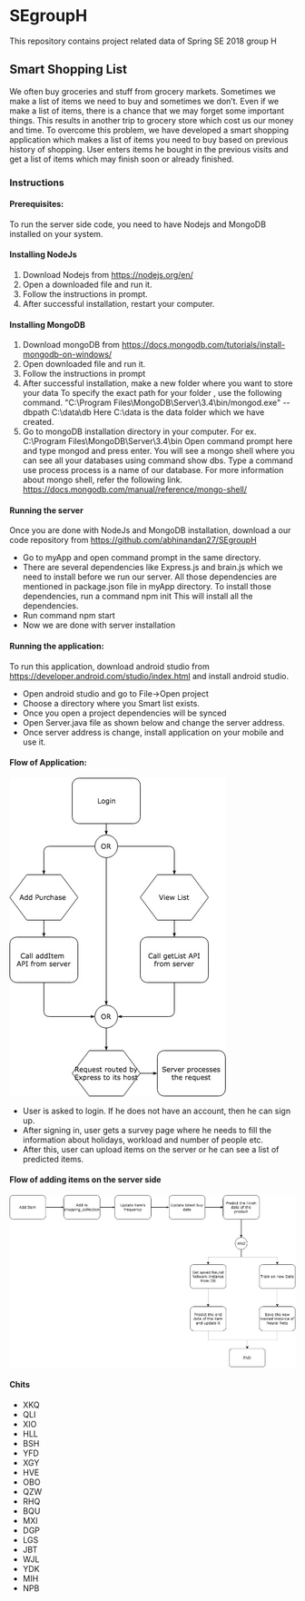 # SEgroupH
This repository contains project related data of Spring SE 2018 group H
## Smart Shopping List
We often buy groceries and stuff from grocery markets. Sometimes we make a list of items we need to buy and sometimes we don’t. Even if we make a list of items, there is a chance that we may forget some important things. This results in another trip to grocery store which cost us our money and time. To overcome this problem, we have developed a smart shopping application which makes a list of items you need to buy based on previous history of shopping. User enters items he bought in the previous visits and get a list of items which may finish soon or already finished.

### Instructions 
#### Prerequisites:
To run the server side code, you need to have Nodejs and MongoDB installed on your system.
#### Installing NodeJs
1)	Download Nodejs from https://nodejs.org/en/
2)	Open a downloaded file and run it.
3)	Follow the instructions in prompt.
4)	After successful installation, restart your computer.
#### Installing MongoDB
1)	Download mongoDB from https://docs.mongodb.com/tutorials/install-mongodb-on-windows/
2)	Open downloaded file and run it.
3)	Follow the instructions in prompt
4)	After successful installation, make a new folder where you want to store your data
To specify the exact path for your folder , use the following command.
"C:\Program Files\MongoDB\Server\3.4\bin/mongod.exe" --dbpath C:\data\db
Here C:\data is the data folder which we have created.
5)	Go to mongoDB installation directory in your computer.
For ex.  C:\Program Files\MongoDB\Server\3.4\bin
Open command prompt here and type mongod and press enter.
You will see a mongo shell where you can see all your databases using command show dbs.
Type a command use process
process is a name of our database.
For more information about mongo shell, refer the following link.
https://docs.mongodb.com/manual/reference/mongo-shell/

#### Running the server
Once you are done with NodeJs and MongoDB installation, download a our code repository from https://github.com/abhinandan27/SEgroupH
-	Go to myApp and open command prompt in the same directory.
-	There are several dependencies like Express.js and brain.js which we need to install before we run our server. All those dependencies are mentioned in package.json file in myApp directory. To install those dependencies, run a command npm init
This will install all the dependencies.
-	Run command npm start
-	Now we are done with server installation

#### Running the application:
To run this application, download android studio from https://developer.android.com/studio/index.html
and install android studio.
-	Open android studio and go to File->Open project
-	Choose a directory where you Smart list exists.
-	Once you open a project dependencies will be synced
-	Open Server.java file as shown below and change the server address.
-	Once server address is change, install application on your mobile and use it.

#### Flow of Application:
![alt text](https://github.com/abhinandan27/SEgroupH/blob/master/Android.jpg)
-	User is asked to login. If he does not have an account, then he can sign up.
-	After signing in, user gets a survey page where he needs to fill the information about holidays, workload and number of people etc.
-	After this, user can upload items on the server or he can see a list of predicted items.

#### Flow of adding items on the server side
![alt text](https://github.com/abhinandan27/SEgroupH/blob/master/Server1.jpg)

#### Chits
- XKQ
- QLI
- XIO
- HLL
- BSH
- YFD
- XGY
- HVE
- OBO
- QZW
- RHQ
- BQU
- MXI
- DGP
- LGS
- JBT
- WJL
- YDK
- MIH
- NPB

 
